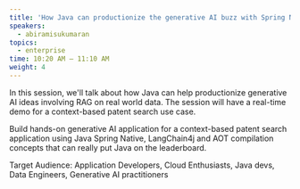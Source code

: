```yaml
---
title: 'How Java can productionize the generative AI buzz with Spring Native, LangChain4j and AOT compile!'
speakers:
  - abiramisukumaran
topics:
  - enterprise
time: 10:20 AM – 11:10 AM
weight: 4
---
```


In this session, we'll talk about how Java can help productionize generative AI ideas involving RAG on real world data. The session will have a real-time demo for a context-based patent search use case.

Build hands-on generative AI application for a context-based patent search application using Java Spring Native, LangChain4j and AOT compilation concepts that can really put Java on the leaderboard.

Target Audience: Application Developers, Cloud Enthusiasts, Java devs, Data Engineers, Generative AI practitioners
